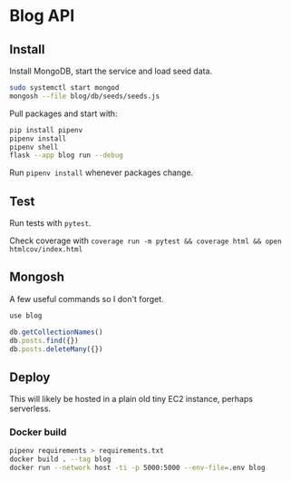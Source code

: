 # Blog API

## Install

Install MongoDB, start the service and load seed data.

```sh
sudo systemctl start mongod
mongosh --file blog/db/seeds/seeds.js
```

Pull packages and start with:

```sh
pip install pipenv
pipenv install
pipenv shell
flask --app blog run --debug
```

Run `pipenv install` whenever packages change.

## Test

Run tests with `pytest`.

Check coverage with `coverage run -m pytest && coverage html && open htmlcov/index.html`

## Mongosh

A few useful commands so I don't forget.

```js
use blog

db.getCollectionNames()
db.posts.find({})
db.posts.deleteMany({})
```

## Deploy

This will likely be hosted in a plain old tiny EC2 instance, perhaps serverless.

### Docker build

```sh
pipenv requirements > requirements.txt
docker build . --tag blog
docker run --network host -ti -p 5000:5000 --env-file=.env blog
```
